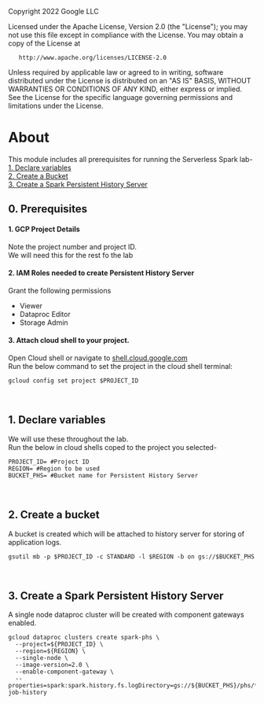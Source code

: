 <!---->
  Copyright 2022 Google LLC
 
  Licensed under the Apache License, Version 2.0 (the "License");
  you may not use this file except in compliance with the License.
  You may obtain a copy of the License at
 
       http://www.apache.org/licenses/LICENSE-2.0
 
  Unless required by applicable law or agreed to in writing, software
  distributed under the License is distributed on an "AS IS" BASIS,
  WITHOUT WARRANTIES OR CONDITIONS OF ANY KIND, either express or implied.
  See the License for the specific language governing permissions and
  limitations under the License.
 <!---->

# About

This module includes all prerequisites for running the Serverless Spark lab-<br>
[1. Declare variables](instructions/02-persistent-history-server.md#1-declare-variables)<br>
[2. Create a Bucket](instructions/02-persistent-history-server.md#2-create-a-bucket)<br>
[3. Create a Spark Persistent History Server](instructions/02-persistent-history-server.md#3-create-a-spark-persistent-history-server)<br>

                                   
## 0. Prerequisites 

#### 1. GCP Project Details
Note the project number and project ID. <br>
We will need this for the rest fo the lab

#### 2. IAM Roles needed to create Persistent History Server
Grant the following permissions
- Viewer
- Dataproc Editor
- Storage Admin
                                

#### 3. Attach cloud shell to your project.
Open Cloud shell or navigate to [shell.cloud.google.com](https://shell.cloud.google.com) <br>
Run the below command to set the project in the cloud shell terminal:
```
gcloud config set project $PROJECT_ID

```

<br>

## 1. Declare variables 

We will use these throughout the lab. <br>
Run the below in cloud shells coped to the project you selected-

```
PROJECT_ID= #Project ID
REGION= #Region to be used
BUCKET_PHS= #Bucket name for Persistent History Server

```

<br>

## 2. Create a bucket

A bucket is created which will be attached to history server for storing of application logs.

```
gsutil mb -p $PROJECT_ID -c STANDARD -l $REGION -b on gs://$BUCKET_PHS
```

<br>

## 3. Create a Spark Persistent History Server

A single node dataproc cluster will be created with component gateways enabled.

```
gcloud dataproc clusters create spark-phs \
  --project=${PROJECT_ID} \
  --region=${REGION} \
  --single-node \
  --image-version=2.0 \
  --enable-component-gateway \
  --properties=spark:spark.history.fs.logDirectory=gs://${BUCKET_PHS}/phs/*/spark-job-history
```